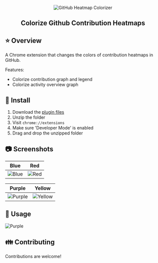 <p align="center">
  <img alt="GitHub Heatmap Colorizer" src="https://github.com/pkellz/github-heatmap-colorizer/blob/master/icons/logo.png?raw=true">
</p>

<h2 align="center">
   Colorize Github Contribution Heatmaps
</h2>

:star: Overview
--------

A Chrome extension that changes the colors of contribution heatmaps in GitHub.

Features:

  * Colorize contribution graph and legend
  * Colorize activity overview graph

:wrench: Install
-------
  1. Download the [plugin files](https://github.com/pkellz/github-heatmap-colorizer/blob/master/plugin.zip?raw=true)
  2. Unzip the folder
  3. Visit `chrome://extensions`
  4. Make sure 'Developer Mode' is enabled
  5. Drag and drop the unzipped folder

:camera: Screenshots
-----------
Blue                           |  Red
:----------------------------------:|:--------------------------------------:		
![Blue](https://github.com/pkellz/github-heatmap-colorizer/blob/master/docs/blue_demo.png?raw=true)|![Red](https://github.com/pkellz/github-heatmap-colorizer/blob/master/docs/red_demo.png?raw=true)

Purple                                |  Yellow
:----------------------------------:|:--------------------------------------:		
![Purple](https://github.com/pkellz/github-heatmap-colorizer/blob/master/docs/purple_demo.png?raw=true)|![Yellow](https://github.com/pkellz/github-heatmap-colorizer/blob/master/docs/yellow_demo.png?raw=true)

## :hammer:  Usage
![Purple](https://github.com/pkellz/github-heatmap-colorizer/blob/master/docs/demo.gif?raw=true)

:family: Contributing
------------

Contributions are welcome!
